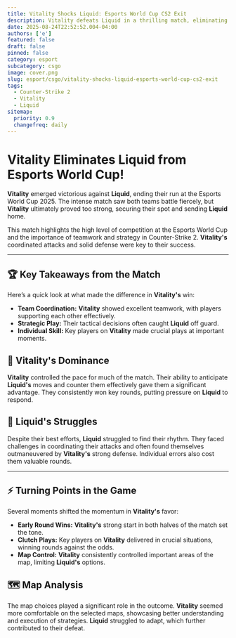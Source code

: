 ```yaml
---
title: Vitality Shocks Liquid: Esports World Cup CS2 Exit
description: Vitality defeats Liquid in a thrilling match, eliminating them from the Esports World Cup.
date: 2025-08-24T22:52:52.004-04:00
authors: ['e']
featured: false
draft: false
pinned: false
category: esport
subcategory: csgo
image: cover.png
slug: esport/csgo/vitality-shocks-liquid-esports-world-cup-cs2-exit
tags:
  - Counter-Strike 2
  - Vitality
  - Liquid
sitemap:
  priority: 0.9
  changefreq: daily
---
```


# **Vitality Eliminates Liquid from Esports World Cup!**

**Vitality** emerged victorious against **Liquid**, ending their run at the Esports World Cup 2025. The intense match saw both teams battle fiercely, but **Vitality** ultimately proved too strong, securing their spot and sending **Liquid** home.

This match highlights the high level of competition at the Esports World Cup and the importance of teamwork and strategy in Counter-Strike 2. **Vitality's** coordinated attacks and solid defense were key to their success.

---

## 🏆 Key Takeaways from the Match

Here’s a quick look at what made the difference in **Vitality's** win:

-   **Team Coordination:** **Vitality** showed excellent teamwork, with players supporting each other effectively.
-   **Strategic Play:** Their tactical decisions often caught **Liquid** off guard.
-   **Individual Skill:** Key players on **Vitality** made crucial plays at important moments.

## 🎯 Vitality's Dominance

**Vitality** controlled the pace for much of the match. Their ability to anticipate **Liquid's** moves and counter them effectively gave them a significant advantage. They consistently won key rounds, putting pressure on **Liquid** to respond.

## 🌊 Liquid's Struggles

Despite their best efforts, **Liquid** struggled to find their rhythm. They faced challenges in coordinating their attacks and often found themselves outmaneuvered by **Vitality's** strong defense. Individual errors also cost them valuable rounds.

---

## ⚡️ Turning Points in the Game

Several moments shifted the momentum in **Vitality's** favor:

-   **Early Round Wins:** **Vitality's** strong start in both halves of the match set the tone.
-   **Clutch Plays:** Key players on **Vitality** delivered in crucial situations, winning rounds against the odds.
-   **Map Control:** **Vitality** consistently controlled important areas of the map, limiting **Liquid's** options.

## 🗺️ Map Analysis

The map choices played a significant role in the outcome. **Vitality** seemed more comfortable on the selected maps, showcasing better understanding and execution of strategies. **Liquid** struggled to adapt, which further contributed to their defeat.